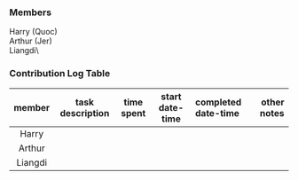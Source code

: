 ### Members
Harry (Quoc)\
Arthur (Jer)\
Liangdi\

### Contribution Log Table
| member | task description | time spent | start date-time | completed date-time | other notes |
|:------:|------------------|:----------:|:---------------:|:--------------------|------------:|
| Harry |                  |            |                 |                     |             |
| Arthur |                  |            |                 |                     |             |
| Liangdi |                  |            |                 |                     |             |